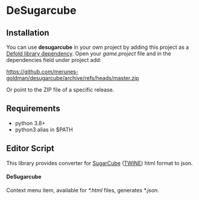 # DeSugarcube

## Installation
You can use **desugarcube** in your own project by adding this project as a [Defold library dependency](https://defold.com/manuals/libraries). Open your _game.project_ file and in the dependencies field under project add:

https://github.com/merunes-goldman/desugarcube/archive/refs/heads/master.zip

Or point to the ZIP file of a specific release.

## Requirements
- python 3.8+
- python3 alias in $PATH

## Editor Script
This library provides converter for [SugarCube](http://www.motoslave.net/sugarcube/2/) ([TWINE](https://twinery.org/2/)) html format to json.

#### DeSugarcube
Context menu item, available for _*.html_ files, generates _*.json_.
